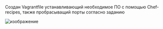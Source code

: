 
Создан Vagrantfile устанавливающий необходимое ПО с помощью Chef-recipes, также пробрасыващий порты согласно заданию


![изображение](https://user-images.githubusercontent.com/73390744/118373990-56d4c680-b5c2-11eb-84d3-cf426a4b5640.png)
